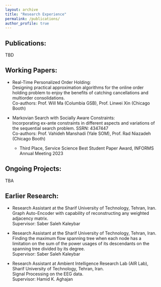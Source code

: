 ```yaml
---
layout: archive
title: "Research Experience"
permalink: /publications/
author_profile: true
---
```



<!-- {% if author.googlescholar %}
  You can also find my articles on <u><a href="{{author.googlescholar}}">my Google Scholar profile</a>.</u>
{% endif %}

{% include base_path %}

{% for post in site.publications reversed %}
  {% include archive-single.html %}
{% endfor %} -->



Publications:
-------------

TBD



Working Papers:
---------------

* Real-Time Personalized Order Holding:\
  Designing practical approximation algorithms for the online order holding problem to enjoy the benefits of catching cancellations and multiorder consolidations.\
  Co-authors: Prof. Will Ma (Columbia GSB), Prof. Linwei Xin (Chicago Booth)

* Markovian Search with Socially Aware Constraints:\
  Incorporating ex-ante constraints in different aspects and variations of the sequential search problem. SSRN: 4347447\
  Co-authors: Prof. Vahideh Manshadi (Yale SOM), Prof. Rad Niazadeh (Chicago Booth)
  * Third Place, Service Science Best Student Paper Award, INFORMS Annual Meeting 2023

<!-- * Fair Markovian Search:   -->
<!-- Incorporating demographic parity fairness notion in different aspects and variations of the sequential search problem, SSRN: 4347447.   -->
<!-- Co-authors: Vahideh Manshadi (Yale SOM), Rad Niazadeh (Chicago Booth) -->


Ongoing Projects:
-----------------

TBA


<!-- * Order Consolidation:   -->
<!-- Finding an approximation algorithm for order consolidation with a tight competitive ratio.   -->
<!-- Co-authors: Will Ma (Columbia GSB), Linwei Xin (Chicago Booth) -->


Earlier Research:
-----------------

* Research Assistant at the Sharif University of Technology, Tehran, Iran.\
Graph Auto-Encoder with capability of reconstructing any weighted adjacency matrix.\
Supervisor: Saber Saleh Kaleybar

* Research Assistant at the Sharif University of Technology, Tehran, Iran.\
Finding the maximum flow spanning tree when each node has a limitation on the sum of the power usages of its descendants on the spanning tree divided by its degree.\
Supervisor: Saber Saleh Kaleybar

* Research Assistant at Ambient Intelligence Research Lab (AIR Lab), Sharif University of Technology, Tehran, Iran.\
Signal Processing on the EEG data.\
Supervisor: Hamid K. Aghajan